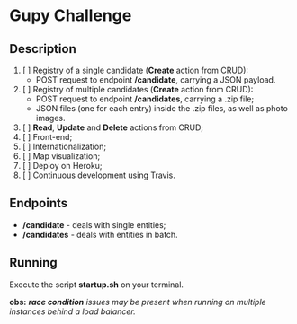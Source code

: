 # Gupy Challenge

## Description

1. [ ] Registry of a single candidate (**Create** action from CRUD):
    - POST request to endpoint **/candidate**, carrying a JSON payload.
2. [ ] Registry of multiple candidates (**Create** action from CRUD):
    - POST request to endpoint **/candidates**, carrying a .zip file;
    - JSON files (one for each entry) inside the .zip files, as well as photo images.
3. [ ] **Read**, **Update** and **Delete** actions from CRUD;
4. [ ] Front-end;
5. [ ] Internationalization;
6. [ ] Map visualization;
7. [ ] Deploy on Heroku;
8. [ ] Continuous development using Travis.

## Endpoints

- **/candidate** - deals with single entities;
- **/candidates** - deals with entities in batch.

## Running

Execute the script **startup.sh** on your terminal.

**obs:** ***race condition** issues may be present when running on multiple instances behind a load balancer.*
